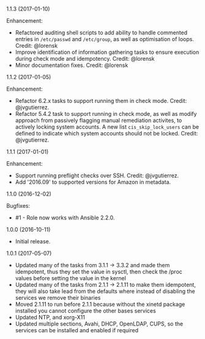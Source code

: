 1.1.3 (2017-01-10)

Enhancement:

* Refactored auditing shell scripts to add ability to handle commented entries in ```/etc/passwd``` and ```/etc/group```, as well as optimisation of loops. Credit: @lorensk
* Improve identification of information gathering tasks to ensure execution during check mode and idempotency. Credit: @lorensk
* Minor documentation fixes. Credit: @lorensk

1.1.2 (2017-01-05)

Enhancement:

* Refactor 6.2.x tasks to support running them in check mode. Credit: @jvgutierrez.
* Refactor 5.4.2 task to support running in check mode, as well as modify approach from passively flagging manual remediation activites, to actively locking system accounts. A new list ```cis_skip_lock_users``` can be defined to indicate which system accounts should not be locked. Credit: @jvgutierrez.

1.1.1 (2017-01-01)

Enhancement:

* Support running preflight checks over SSH. Credit: @jvgutierrez.
* Add '2016.09' to supported versions for Amazon in metadata.

1.1.0 (2016-12-02)

Bugfixes:

* #1 - Role now works with Ansible 2.2.0.

1.0.0 (2016-10-11)

* Initial release.

1.0.1 (2017-05-07)

* Updated many of the tasks from 3.1.1 -> 3.3.2 and made them idempotent, thus they set the value in sysctl, then check the /proc values before setting the value in the kernel
* Updated many of the tasks from 2.1.1 -> 2.1.11 to make them idempotent, they will also take lead from the defaults where instead of disabling the services we remove their binaries
* Moved 2.1.11 to run before 2.1.1 because without the xinetd package installed you cannot configure the other bases services
* Updated NTP, and xorg-X11
* Updated multiple sections, Avahi, DHCP, OpenLDAP, CUPS, so the services can be installed and enabled if required
